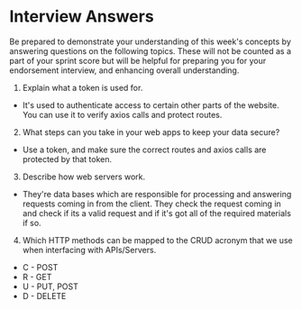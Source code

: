 # Interview Answers

Be prepared to demonstrate your understanding of this week's concepts by answering questions on the following topics. These will not be counted as a part of your sprint score but will be helpful for preparing you for your endorsement interview, and enhancing overall understanding.

1. Explain what a token is used for.

- It's used to authenticate access to certain other parts of the website. You can use it to verify axios calls and protect routes.

2. What steps can you take in your web apps to keep your data secure?

- Use a token, and make sure the correct routes and axios calls are protected by that token.

3. Describe how web servers work.

- They're data bases which are responsible for processing and answering requests coming in from the client. They check the request coming in and check if its a valid request and if it's got all of the required materials if so.

4. Which HTTP methods can be mapped to the CRUD acronym that we use when interfacing with APIs/Servers.

- C - POST
- R - GET
- U - PUT, POST
- D - DELETE
